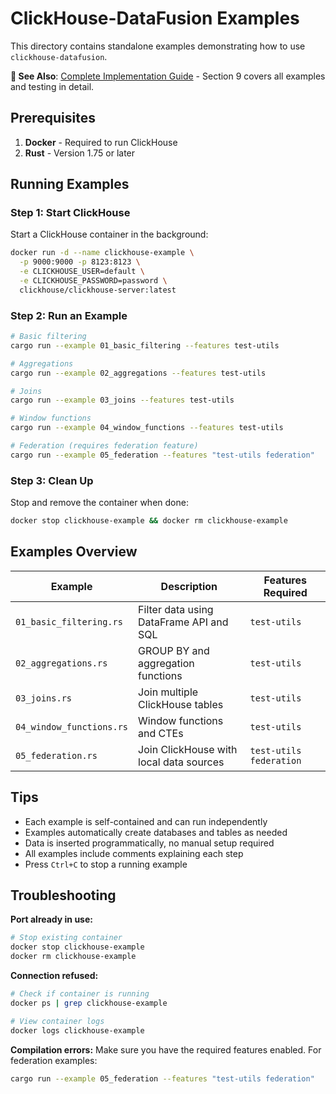 # ClickHouse-DataFusion Examples

This directory contains standalone examples demonstrating how to use `clickhouse-datafusion`.

**📖 See Also**: [Complete Implementation Guide](../CLICKHOUSE_DATAFUSION_COMPLETE_GUIDE_REVIEWED.md#9-examples--testing) - Section 9 covers all examples and testing in detail.

## Prerequisites

1. **Docker** - Required to run ClickHouse
2. **Rust** - Version 1.75 or later

## Running Examples

### Step 1: Start ClickHouse

Start a ClickHouse container in the background:

```bash
docker run -d --name clickhouse-example \
  -p 9000:9000 -p 8123:8123 \
  -e CLICKHOUSE_USER=default \
  -e CLICKHOUSE_PASSWORD=password \
  clickhouse/clickhouse-server:latest
```

### Step 2: Run an Example

```bash
# Basic filtering
cargo run --example 01_basic_filtering --features test-utils

# Aggregations
cargo run --example 02_aggregations --features test-utils

# Joins
cargo run --example 03_joins --features test-utils

# Window functions
cargo run --example 04_window_functions --features test-utils

# Federation (requires federation feature)
cargo run --example 05_federation --features "test-utils federation"
```

### Step 3: Clean Up

Stop and remove the container when done:

```bash
docker stop clickhouse-example && docker rm clickhouse-example
```

## Examples Overview

| Example | Description | Features Required |
|---------|-------------|-------------------|
| `01_basic_filtering.rs` | Filter data using DataFrame API and SQL | `test-utils` |
| `02_aggregations.rs` | GROUP BY and aggregation functions | `test-utils` |
| `03_joins.rs` | Join multiple ClickHouse tables | `test-utils` |
| `04_window_functions.rs` | Window functions and CTEs | `test-utils` |
| `05_federation.rs` | Join ClickHouse with local data sources | `test-utils federation` |

## Tips

- Each example is self-contained and can run independently
- Examples automatically create databases and tables as needed
- Data is inserted programmatically, no manual setup required
- All examples include comments explaining each step
- Press `Ctrl+C` to stop a running example

## Troubleshooting

**Port already in use:**
```bash
# Stop existing container
docker stop clickhouse-example
docker rm clickhouse-example
```

**Connection refused:**
```bash
# Check if container is running
docker ps | grep clickhouse-example

# View container logs
docker logs clickhouse-example
```

**Compilation errors:**
Make sure you have the required features enabled. For federation examples:
```bash
cargo run --example 05_federation --features "test-utils federation"
```

